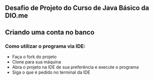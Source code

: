 ## Desafio de Projeto do Curso de Java Básico da DIO.me

## Criando uma conta no banco

### Como utilizar o programa via IDE:

- Faça o fork do projeto
- Clone para sua máquina
- Abra o projeto na IDE de sua preferência e execute o programa
- Siga o que é pedido no terminal da IDE
